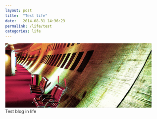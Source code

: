 ```yaml
---
layout: post
title:  "Test life"
date:   2014-08-31 14:36:23
permalink: /life/test
categories: life
---
```

<span class="image featured"><img src="/images/pic02.jpg" alt=""></span>
Test blog in life
